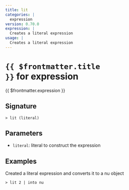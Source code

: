 ```yaml
---
title: lit
categories: |
  expression
version: 0.70.0
expression: |
  Creates a literal expression
usage: |
  Creates a literal expression
---
```


# <code>{{ $frontmatter.title }}</code> for expression

<div class='command-title'>{{ $frontmatter.expression }}</div>

## Signature

```> lit (literal)```

## Parameters

 -  `literal`: literal to construct the expression

## Examples

Created a literal expression and converts it to a nu object
```shell
> lit 2 | into nu
```
